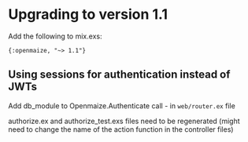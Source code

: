 # Upgrading to version 1.1

Add the following to mix.exs:

    {:openmaize, "~> 1.1"}

## Using sessions for authentication instead of JWTs

Add db_module to Openmaize.Authenticate call - in `web/router.ex` file

authorize.ex and authorize_test.exs files need to be regenerated
(might need to change the name of the action function in the controller
files)



